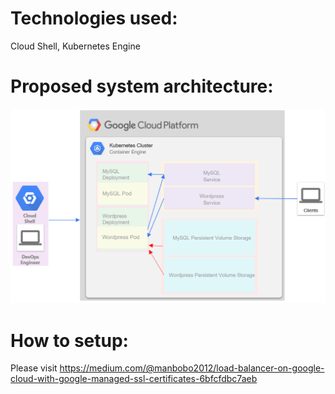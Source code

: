 # Technologies used:  
Cloud Shell, Kubernetes Engine

# Proposed system architecture:
![image](https://github.com/manbobo2002/wordpress-k8s/blob/master/solution-diagram.PNG)  


# How to setup:  
Please visit https://medium.com/@manbobo2012/load-balancer-on-google-cloud-with-google-managed-ssl-certificates-6bfcfdbc7aeb
